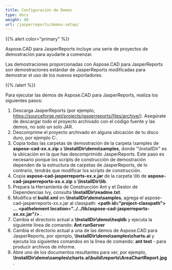 ```yaml
---
title: Configuración de Demos
type: docs
weight: 40
url: /jasperreports/demos-setup/
---
```


{{% alert color="primary" %}}

Aspose.CAD para JasperReports incluye una serie de proyectos de demostración para ayudarte a comenzar.

Las demostraciones proporcionadas con Aspose.CAD para JasperReports son demostraciones estándar de JasperReports modificadas para demostrar el uso de los nuevos exportadores.

{{% /alert %}}

Para ejecutar las demos de Aspose.CAD para JasperReports, realiza los siguientes pasos:

1. Descarga JasperReports (por ejemplo, https://sourceforge.net/projects/jasperreports/files/archive/). Asegúrate de descargar todo el proyecto archivado con el código fuente y las demos, no solo un solo JAR.
1. Descomprime el proyecto archivado en alguna ubicación de tu disco duro, por ejemplo C:\.
1. Copia todas las carpetas de demostración de la carpeta \samples de **aspose-cad-xx.x.zip** a **\InstallDir\demo\samples**, donde "\InstallDir" es la ubicación en la que has descomprimido JasperReports. Este paso es necesario porque los scripts de construcción de demostración dependen de la estructura de carpetas de JasperReports, de lo contrario, tendrás que modificar los scripts de construcción.
1. Copia **aspose-cad-jasperreports-xx.x.jar** de la carpeta \lib de **aspose-cad-jasperreports-xx.x.zip** a **\InstallDir\lib**.
1. Prepara la Herramienta de Construcción Ant y el Gestor de Dependencias Ivy, consulta **\InstallDir\readme.txt**.
1. Modifica el **build.xml** en **\InstallDir\demo\samples**, agrega el aspose-cad-jasperreports-xx.x.jar al classpath:
   **\<path id="project-classpath"> ... \<pathelement location="../../lib/aspose-cad-jasperreports-xx.xx.jar"/> </path>**.
1. Cambia el directorio actual a **\InstallDir\demo\hsqldb** y ejecuta la siguiente línea de comando:
   **Ant runServer**
1. Cambia el directorio actual a una de las demos de Aspose.CAD para JasperReports, por ejemplo, **\InstallDir\demo\samples\charts.ai** y ejecuta los siguientes comandos en la línea de comando:
   **ant test** - para producir archivos de informe.
1. Abre uno de los documentos resultantes para ver, por ejemplo, **\InstallDir\demo\samples\charts.ai\build\reports\AreaChartReport.jpg**.
